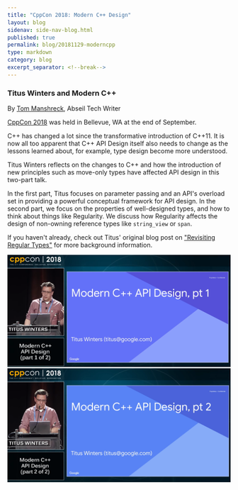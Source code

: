 ```yaml
---
title: "CppCon 2018: Modern C++ Design"
layout: blog
sidenav: side-nav-blog.html
published: true
permalink: blog/20181129-moderncpp
type: markdown
category: blog
excerpt_separator: <!--break-->
---
```


### Titus Winters and Modern C++

By [Tom Manshreck](mailto:shreck@google.com), Abseil Tech Writer

[CppCon 2018](https://cppcon.org/cppcon-2018-program/) was held in
Bellevue, WA at the end of September.

C++ has changed a lot since the transformative introduction of C++11.
It is now all too apparent that C++ API Design itself also needs to
change as the lessons learned about, for example, type design
become more understood.

Titus Winters reflects on the changes to C++ and how the introduction
of new principles such as move-only types have affected API design
in this two-part talk.

In the first part, Titus focuses on parameter passing and an API's
overload set in providing a powerful conceptual framework for API
design. In the second part, we focus on the properties of well-designed
types, and how to think about things like Regularity. We discuss how
Regularity affects the design of non-owning reference types
like `string_view` or `span`.

If you haven't already, check out Titus' original blog post on
["Revisiting Regular Types"][regular-types] for more background
information.

<!--break--> 

<a href="https://www.youtube.com/watch?v=xTdeZ4MxbKo" target="_blank">
<img src="/img/cppcon-modern-cpp-1.png" />
</a>

<a href="https://www.youtube.com/watch?v=tn7oVNrPM8I" target="_blank">
<img src="/img/cppcon-modern-cpp-2.png" />
</a>

[cppcon]: https://www.youtube.com/user/CppCon
[regular-types]: /blog/20180531-regular-types

